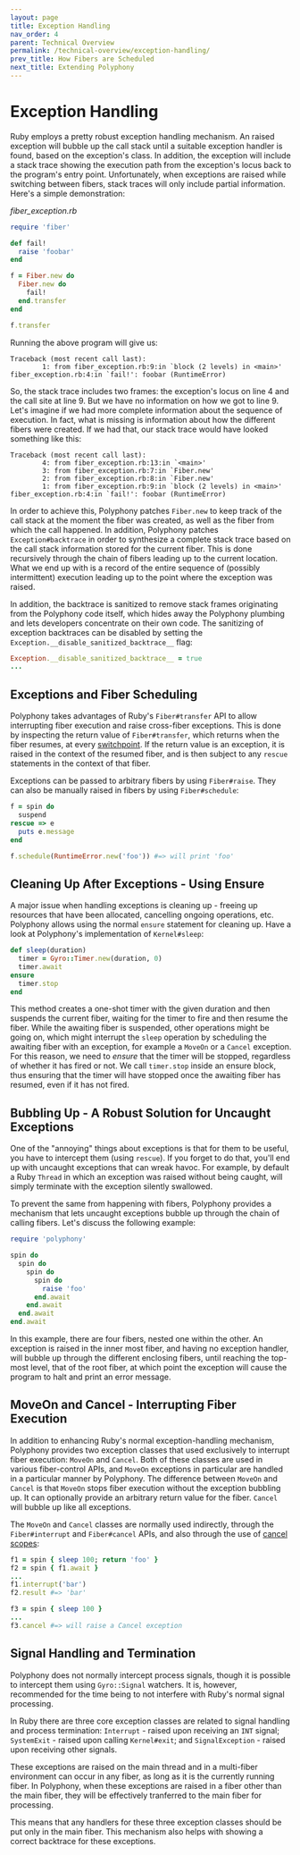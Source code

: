 ```yaml
---
layout: page
title: Exception Handling
nav_order: 4
parent: Technical Overview
permalink: /technical-overview/exception-handling/
prev_title: How Fibers are Scheduled
next_title: Extending Polyphony
---
```

# Exception Handling

Ruby employs a pretty robust exception handling mechanism. An raised exception
will bubble up the call stack until a suitable exception handler is found, based
on the exception's class. In addition, the exception will include a stack trace
showing the execution path from the exception's locus back to the program's
entry point. Unfortunately, when exceptions are raised while switching between
fibers, stack traces will only include partial information. Here's a simple
demonstration:

_fiber\_exception.rb_

```ruby
require 'fiber'

def fail!
  raise 'foobar'
end

f = Fiber.new do
  Fiber.new do
    fail!
  end.transfer
end

f.transfer
```

Running the above program will give us:

```text
Traceback (most recent call last):
        1: from fiber_exception.rb:9:in `block (2 levels) in <main>'
fiber_exception.rb:4:in `fail!': foobar (RuntimeError)
```

So, the stack trace includes two frames: the exception's locus on line 4 and the
call site at line 9. But we have no information on how we got to line 9. Let's
imagine if we had more complete information about the sequence of execution. In
fact, what is missing is information about how the different fibers were
created. If we had that, our stack trace would have looked something like this:

```text
Traceback (most recent call last):
        4: from fiber_exception.rb:13:in `<main>'
        3: from fiber_exception.rb:7:in `Fiber.new'
        2: from fiber_exception.rb:8:in `Fiber.new'
        1: from fiber_exception.rb:9:in `block (2 levels) in <main>'
fiber_exception.rb:4:in `fail!': foobar (RuntimeError)
```

In order to achieve this, Polyphony patches `Fiber.new` to keep track of the
call stack at the moment the fiber was created, as well as the fiber from which
the call happened. In addition, Polyphony patches `Exception#backtrace` in order
to synthesize a complete stack trace based on the call stack information stored
for the current fiber. This is done recursively through the chain of fibers
leading up to the current location. What we end up with is a record of the
entire sequence of \(possibly intermittent\) execution leading up to the point
where the exception was raised.

In addition, the backtrace is sanitized to remove stack frames originating from
the Polyphony code itself, which hides away the Polyphony plumbing and lets
developers concentrate on their own code. The sanitizing of exception backtraces
can be disabled by setting the `Exception.__disable_sanitized_backtrace__` flag:

```ruby
Exception.__disable_sanitized_backtrace__ = true
...
```

## Exceptions and Fiber Scheduling

Polyphony takes advantages of Ruby's `Fiber#transfer` API to allow interrupting
fiber execution and raise cross-fiber exceptions. This is done by inspecting the
return value of `Fiber#transfer`, which returns when the fiber resumes, at every
[switchpoint](../fiber-scheduling/#switchpoints). If the return value is an
exception, it is raised in the context of the resumed fiber, and is then subject
to any `rescue` statements in the context of that fiber.

Exceptions can be passed to arbitrary fibers by using `Fiber#raise`. They can also be manually raised in fibers by using `Fiber#schedule`:

```ruby
f = spin do
  suspend
rescue => e
  puts e.message
end

f.schedule(RuntimeError.new('foo')) #=> will print 'foo'
```

## Cleaning Up After Exceptions - Using Ensure

A major issue when handling exceptions is cleaning up - freeing up resources
that have been allocated, cancelling ongoing operations, etc. Polyphony allows
using the normal `ensure` statement for cleaning up. Have a look at Polyphony's
implementation of `Kernel#sleep`:

```ruby
def sleep(duration)
  timer = Gyro::Timer.new(duration, 0)
  timer.await
ensure
  timer.stop
end
```

This method creates a one-shot timer with the given duration and then suspends
the current fiber, waiting for the timer to fire and then resume the fiber.
While the awaiting fiber is suspended, other operations might be going on, which
might interrupt the `sleep` operation by scheduling the awaiting fiber with an
exception, for example a `MoveOn` or a `Cancel` exception. For this reason, we
need to _ensure_ that the timer will be stopped, regardless of whether it has
fired or not. We call `timer.stop` inside an ensure block, thus ensuring that
the timer will have stopped once the awaiting fiber has resumed, even if it has
not fired.

## Bubbling Up - A Robust Solution for Uncaught Exceptions

One of the "annoying" things about exceptions is that for them to be useful, you
have to intercept them \(using `rescue`\). If you forget to do that, you'll end
up with uncaught exceptions that can wreak havoc. For example, by default a Ruby
`Thread` in which an exception was raised without being caught, will simply
terminate with the exception silently swallowed.

To prevent the same from happening with fibers, Polyphony provides a mechanism
that lets uncaught exceptions bubble up through the chain of calling fibers.
Let's discuss the following example:

```ruby
require 'polyphony'

spin do
  spin do
    spin do
      spin do
        raise 'foo'
      end.await
    end.await
  end.await
end.await
```

In this example, there are four fibers, nested one within the other. An
exception is raised in the inner most fiber, and having no exception handler,
will bubble up through the different enclosing fibers, until reaching the
top-most level, that of the root fiber, at which point the exception will cause
the program to halt and print an error message.

## MoveOn and Cancel - Interrupting Fiber Execution

In addition to enhancing Ruby's normal exception-handling mechanism, Polyphony
provides two exception classes that used exclusively to interrupt fiber
execution: `MoveOn` and `Cancel`. Both of these classes are used in various
fiber-control APIs, and `MoveOn` exceptions in particular are handled in a
particular manner by Polyphony. The difference between `MoveOn` and `Cancel` is
that `MoveOn` stops fiber execution without the exception bubbling up. It can
optionally provide an arbitrary return value for the fiber. `Cancel` will bubble
up like all exceptions.

The `MoveOn` and `Cancel` classes are normally used indirectly, through the
`Fiber#interrupt` and `Fiber#cancel` APIs, and also through the use of [cancel
scopes](#):

```ruby
f1 = spin { sleep 100; return 'foo' }
f2 = spin { f1.await }
...
f1.interrupt('bar')
f2.result #=> 'bar'

f3 = spin { sleep 100 }
...
f3.cancel #=> will raise a Cancel exception
```

## Signal Handling and Termination

Polyphony does not normally intercept process signals, though it is possible to
intercept them using `Gyro::Signal` watchers. It is, however, recommended for
the time being to not interfere with Ruby's normal signal processing.

In Ruby there are three core exception classes are related to signal handling
and process termination: `Interrupt` - raised upon receiving an `INT` signal;
`SystemExit` - raised upon calling `Kernel#exit`; and `SignalException` - raised
upon receiving other signals.

These exceptions are raised on the main thread and in a multi-fiber environment
can occur in any fiber, as long as it is the currently running fiber. In
Polyphony, when these exceptions are raised in a fiber other than the main
fiber, they will be effectively tranferred to the main fiber for processing.

This means that any handlers for these three exception classes should be put
only in the main fiber. This mechanism also helps with showing a correct
backtrace for these exceptions.
